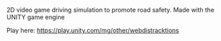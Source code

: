 2D video game driving simulation to promote road safety. Made with the UNITY game engine

Play here: https://play.unity.com/mg/other/webdistracktions
